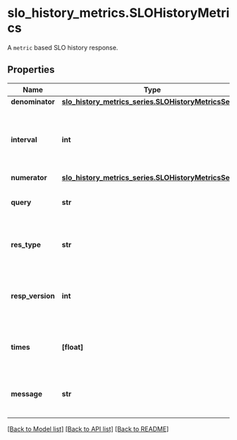# slo_history_metrics.SLOHistoryMetrics

A `metric` based SLO history response.
## Properties
Name | Type | Description | Notes
------------ | ------------- | ------------- | -------------
**denominator** | [**slo_history_metrics_series.SLOHistoryMetricsSeries**](SLOHistoryMetricsSeries.md) |  | 
**interval** | **int** | The aggregated query interval for the series data. It&#39;s implicit based on the query time window. | 
**numerator** | [**slo_history_metrics_series.SLOHistoryMetricsSeries**](SLOHistoryMetricsSeries.md) |  | 
**query** | **str** | The combined numerator and denominator query CSV. | 
**res_type** | **str** | The series result type. This mimics &#x60;batch_query&#x60; response type. | 
**resp_version** | **int** | The series response version type. This mimics &#x60;batch_query&#x60; response type. | 
**times** | **[float]** | An array of query timestamps in EPOCH milliseconds | 
**message** | **str** | Optional message if there are specific query issues/warnings. | [optional] 

[[Back to Model list]](../README.md#documentation-for-models) [[Back to API list]](../README.md#documentation-for-api-endpoints) [[Back to README]](../README.md)


